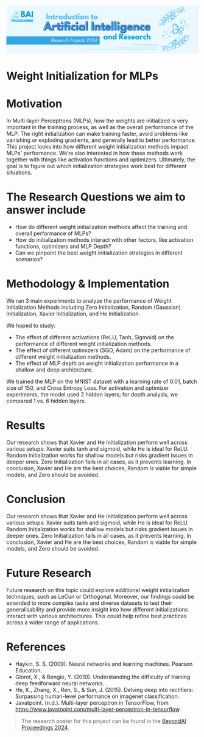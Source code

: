 ![BeyondAI Banner for Research Projects](../BeyondAI_Banner_Research_Projects_2024.png)

# Weight Initialization for MLPs

# Motivation
  
In Multi-layer Perceptrons (MLPs), how the weights are initialized is very important in the training process, as well as the overall performance of the MLP. The right initialization can make training faster, avoid problems like vanishing or exploding gradients, and generally lead to better performance. This project looks into how different weight initialization methods impact MLPs' performance. We’re also interested in how these methods work together with things like activation functions and optimizers. Ultimately, the goal is to figure out which initialization strategies work best for different situations.

# The Research Questions we aim to answer include

* How do different weight initialization methods affect the training  and overall performance of MLPs?
* How do initialization methods interact with other factors, like activation functions, optimizers and MLP Depth?
* Can we pinpoint the best weight initialization strategies in different scenarios?

# Methodology & Implementation

We ran 3 main experiments to analyze the performance of Weight Initialization Methods including Zero Initialization, Random (Gaussian) Initialization, Xavier Initialization, and He Initialization. 

We hoped to study:

- The effect of different activations (ReLU, Tanh, Sigmoid) on the performance of different weight initialization methods.
- The effect of different optimizers (SGD, Adam) on the performance of different weight initialization methods.
- The effect of MLP depth on weight initialization performance in a shallow and deep architecture.

We trained the MLP on the MNIST dataset with a learning rate of 0.01, batch size of 150, and Cross Entropy Loss. For activation and optimizer experiments, the model used 2 hidden layers; for depth analysis, we compared 1 vs. 6 hidden layers. 

# Results

Our research shows that Xavier and He Initialization perform well across various setups: Xavier suits tanh and sigmoid, while He is ideal for ReLU. Random Initialization works for shallow models but risks gradient issues in deeper ones. Zero Initialization fails in all cases, as it prevents learning. In conclusion, Xavier and He are the best choices, Random is viable for simple models, and Zero should be avoided.

# Conclusion
Our research shows that Xavier and He Initialization perform well across various setups: Xavier suits tanh and sigmoid, while He is ideal for ReLU. Random Initialization works for shallow models but risks gradient issues in deeper ones. Zero Initialization fails in all cases, as it prevents learning. In conclusion, Xavier and He are the best choices, Random is viable for simple models, and Zero should be avoided.

# Future Research

Future research on this topic could explore additional weight initialization techniques, such as LeCun or Orthogonal. Moreover, our findings could be extended to more complex tasks and diverse datasets to test their generalisability and provide more insight into how different initializations interact with various architectures. This could help refine best practices across a wider range of applications.

# References

- Haykin, S. S. (2009). Neural networks and learning machines. Pearson Education.
- Glorot, X., & Bengio, Y. (2010). Understanding the difficulty of training deep feedforward neural networks.
- He, K., Zhang, X., Ren, S., & Sun, J. (2015). Delving deep into rectifiers: Surpassing human-level performance on imagenet classification.
- Javatpoint. (n.d.). Multi-layer perceptron in TensorFlow, from https://www.javatpoint.com/multi-layer-perceptron-in-tensorflow.

> The research poster for this project can be found in the [BeyondAI Proceedings 2024](https://thinkingbeyond.education/beyondai_proceedings_2024/).
